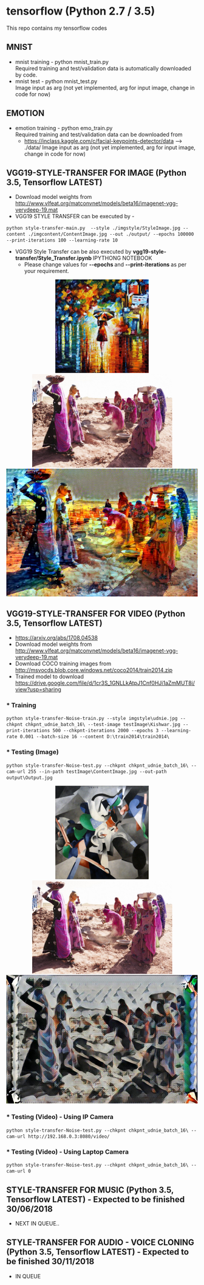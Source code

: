 # tensorflow (Python 2.7 / 3.5)

This repo contains my tensorflow codes

## MNIST  <br />
   - mnist training - python mnist_train.py <br />
  Required training and test/validation data is automatically downloaded by code. <br />
   - mnist test - python mnist_test.py <br />
  Image input as arg (not yet implemented, arg for input image, change in code for now)

## EMOTION <br />
   - emotion training - python emo_train.py <br />
 Required training and test/validation data can be downloaded from  <br />
      * https://inclass.kaggle.com/c/facial-keypoints-detector/data --> ./data/
  Image input as arg (not yet implemented, arg for input image, change in code for now)
  
## VGG19-STYLE-TRANSFER FOR IMAGE (Python 3.5, Tensorflow LATEST)
   - Download model weights from http://www.vlfeat.org/matconvnet/models/beta16/imagenet-vgg-verydeep-19.mat <br />
   - VGG19 STYLE TRANSFER can be executed by - <br />
```
python style-transfer-main.py  --style ./imgstyle/StyleImage.jpg --content ./imgcontent/ContentImage.jpg --out ./output/ --epochs 100000 --print-iterations 100 --learning-rate 10
```
   - VGG19 Style Transfer can be also executed by <b> vgg19-style-transfer/Style_Transfer.ipynb </b> IPYTHONG NOTEBOOK
      * Please change values for <b> --epochs </b> and <b> --print-iterations </b> as per your requirement.

<p align = 'center'>
<img src = 'vgg19-style-transfer/imgstyle/StyleImageRain.jpg' height = '246px'>
<img src = 'vgg19-style-transfer/imgcontent/ContentImage.jpg' height = '246px'>
<a href = 'vgg19-style-transfer/output/out.jpg'><img src = 'vgg19-style-transfer/output/out.jpg' width = '627px'></a>
</p>

## VGG19-STYLE-TRANSFER FOR VIDEO (Python 3.5, Tensorflow LATEST)
   * https://arxiv.org/abs/1708.04538 <br />
   * Download model weights from http://www.vlfeat.org/matconvnet/models/beta16/imagenet-vgg-verydeep-19.mat <br />
   * Download COCO training images from http://msvocds.blob.core.windows.net/coco2014/train2014.zip <br />
   * Trained model to download https://drive.google.com/file/d/1cr3S_1GNLLkAtpJ1Cnf0HJi1aZmMUT8i/view?usp=sharing
      
   ### * Training
```
python style-transfer-Noise-train.py --style imgstyle\udnie.jpg --chkpnt chkpnt_udnie_batch_16\ --test-image testImage\Kishwar.jpg --print-iterations 500 --chkpnt-iterations 2000 --epochs 3 --learning-rate 0.001 --batch-size 16 --content D:\train2014\train2014\
```

   ### * Testing (Image)
```
python style-transfer-Noise-test.py --chkpnt chkpnt_udnie_batch_16\ --cam-url 255 --in-path testImage\ContentImage.jpg --out-path output\Output.jpg
```
<p align = 'center'>
<img src = 'vgg19-style-transfer-video/imgstyle/udnie.jpg' height = '246px'>
<img src = 'vgg19-style-transfer-video/testImage/ContentImage.jpg' height = '246px'>
<a href = 'vgg19-style-transfer-video/output/Output.jpg'><img src = 'vgg19-style-transfer-video/output/Output.jpg' width = '627px'></a>
</p>

   ### * Testing (Video) - Using IP Camera
```
python style-transfer-Noise-test.py --chkpnt chkpnt_udnie_batch_16\ --cam-url http://192.168.0.3:8080/video/
```

   ### * Testing (Video) - Using Laptop Camera
```
python style-transfer-Noise-test.py --chkpnt chkpnt_udnie_batch_16\ --cam-url 0
```

## STYLE-TRANSFER FOR MUSIC (Python 3.5, Tensorflow LATEST) - Expected to be finished 30/06/2018
   - NEXT IN QUEUE..

## STYLE-TRANSFER FOR AUDIO - VOICE CLONING (Python 3.5, Tensorflow LATEST) - Expected to be finished 30/11/2018
   - IN QUEUE
   
